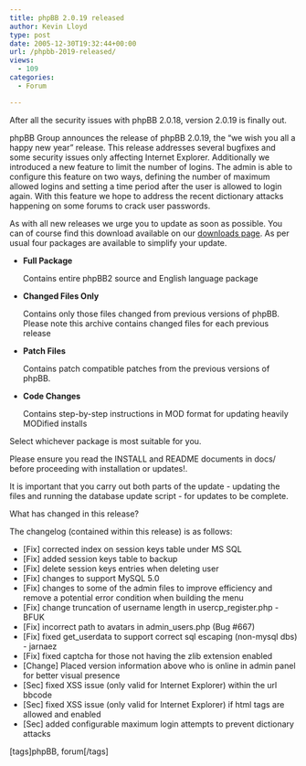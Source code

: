 ```yaml
---
title: phpBB 2.0.19 released
author: Kevin Lloyd
type: post
date: 2005-12-30T19:32:44+00:00
url: /phpbb-2019-released/
views:
  - 109
categories:
  - Forum

---
```

After all the security issues with phpBB 2.0.18, version 2.0.19 is finally out.

phpBB Group announces the release of phpBB 2.0.19, the &#8220;we wish you all a happy new year&#8221; release. This release addresses several bugfixes and some security issues only affecting Internet Explorer. Additionally we introduced a new feature to limit the number of logins. The admin is able to configure this feature on two ways, defining the number of maximum allowed logins and setting a time period after the user is allowed to login again. With this feature we hope to address the recent dictionary attacks happening on some forums to crack user passwords.

As with all new releases we urge you to update as soon as possible. You can of course find this download available on our [downloads page][1]. As per usual four packages are available to simplify your update.

  * **Full Package**

    Contains entire phpBB2 source and English language package
  * **Changed Files Only**

    Contains only those files changed from previous versions of phpBB. Please note this archive contains changed files for each previous release
  * **Patch Files**

    Contains patch compatible patches from the previous versions of phpBB.
  * **Code Changes**

    Contains step-by-step instructions in MOD format for updating heavily MODified installs

<!--more-->

Select whichever package is most suitable for you.

Please ensure you read the INSTALL and README documents in docs/ before proceeding with installation or updates!.

It is important that you carry out both parts of the update - updating the files and running the database update script - for updates to be complete.

What has changed in this release?

The changelog (contained within this release) is as follows:

  * [Fix] corrected index on session keys table under MS SQL
  * [Fix] added session keys table to backup
  * [Fix] delete session keys entries when deleting user
  * [Fix] changes to support MySQL 5.0
  * [Fix] changes to some of the admin files to improve efficiency and remove a potential error condition when building the menu
  * [Fix] change truncation of username length in usercp_register.php - BFUK
  * [Fix] incorrect path to avatars in admin_users.php (Bug #667)
  * [Fix] fixed get_userdata to support correct sql escaping (non-mysql dbs) - jarnaez
  * [Fix] fixed captcha for those not having the zlib extension enabled
  * [Change] Placed version information above who is online in admin panel for better visual presence
  * [Sec] fixed XSS issue (only valid for Internet Explorer) within the url bbcode
  * [Sec] fixed XSS issue (only valid for Internet Explorer) if html tags are allowed and enabled
  * [Sec] added configurable maximum login attempts to prevent dictionary attacks

[tags]phpBB, forum[/tags]

 [1]: http://www.phpbb.com/downloads.php